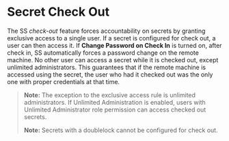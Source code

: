 [title]: # (Secret Check Out)
[tags]: # (Check Out)
[priority]: # (1400)

# Secret Check Out

The SS _check-out_ feature forces accountability on secrets by granting exclusive access to a single user. If a secret is configured for check out, a user can then access it. If **Change Password on Check In** is turned on, after check in, SS automatically forces a password change on the remote machine. No other user can access a secret while it is checked out, except unlimited administrators. This guarantees that if the remote machine is accessed using the secret, the user who had it checked out was the only one with proper credentials at that time.

> **Note:** The exception to the exclusive access rule is unlimited administrators. If Unlimited Administration is enabled, users with Unlimited Administrator role permission can access checked out secrets.
>
> **Note:** Secrets with a doublelock cannot be configured for check out.
